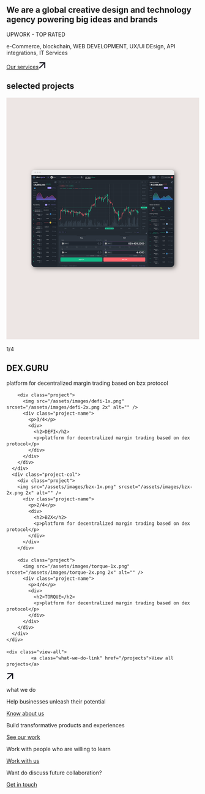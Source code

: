 <section class="about-h1">
  <div class="container">
    <div class="h1home">
      <h1>We are a global creative design and technology agency powering big ideas and brands</h1>
    </div>
    <div class="about-us">
      <div class="upwork-top">
        <p>UPWORK - TOP RATED</p>
      </div>
      <div class="description">
        <p>
          e-Commerce, blockchain, WEB DEVELOPMENT, UX/UI DEsign, API
          integrations, IT Services
        </p>
      </div>
      <div class="about-wrap">
        <a class="about-service" href="/services">Our services</a><svg width="20" height="20" viewBox="0 0 20 20" fill="none" xmlns="http://www.w3.org/2000/svg">
<path fill-rule="evenodd" clip-rule="evenodd" d="M2.49996 2.5H14.9999H17.4999V5V17.5H14.9999V6.76779L3.18781 18.5799L1.42004 16.8122L13.2322 5H2.49996V2.5Z" fill="#020113"/>
</svg>
      </div>
    </div>
  </div>
</section>
<section class="projects">
  <div class="container">
    <h1 class="selected-projects">selected projects</h1>
    <div class="project-cols">
      <div class="project-col">
        <div class="project">
          <img src="/assets/images/dex-1x.png" srcset="/assets/images/dex-2x.png 2x" alt="" />
          <div class="project-name">
            <p>1/4</p>
            <div>
              <h2>DEX.GURU</h2>
              <p>platform for decentralized margin trading based on bzx protocol</p>
            </div>
          </div>
        </div>

        <div class="project">
          <img src="/assets/images/defi-1x.png" srcset="/assets/images/defi-2x.png 2x" alt="" />
          <div class="project-name">
            <p>3/4</p>
            <div>
              <h2>DEFI</h2>
              <p>platform for decentralized margin trading based on dex protocol</p>
            </div>
          </div>
        </div>
      </div>
      <div class="project-col">
        <div class="project">
        <img src="/assets/images/bzx-1x.png" srcset="/assets/images/bzx-2x.png 2x" alt="" />
          <div class="project-name">
            <p>2/4</p>
            <div>
              <h2>BZX</h2>
              <p>platform for decentralized margin trading based on dex protocol</p>
            </div>
          </div>
        </div>

        <div class="project">
          <img src="/assets/images/torque-1x.png" srcset="/assets/images/torque-2x.png 2x" alt="" />
          <div class="project-name">
            <p>4/4</p>
            <div>
              <h2>TORQUE</h2>
              <p>platform for decentralized margin trading based on dex protocol</p>
            </div>
          </div>
        </div>
      </div>
    </div>

    <div class="view-all">
             <a class="what-we-do-link" href="/projects">View all projects</a>
<svg width="20" height="20" viewBox="0 0 20 20" fill="none" xmlns="http://www.w3.org/2000/svg">
<path fill-rule="evenodd" clip-rule="evenodd" d="M2.49996 2.5H14.9999H17.4999V5V17.5H14.9999V6.76779L3.18781 18.5799L1.42004 16.8122L13.2322 5H2.49996V2.5Z" fill="#020113"/>
</svg>
    </div>

  </div>
</section>
<section id="what-we-do">
  <div class="container">
    <div class="section-name">
      <p class="h2-text">what we do</p>
    </div>
    <div class="what-we-do-links">
      <div class="links">
        <div class="link">
          <p>Help businesses unleash their potential</p>
          <a class="what-we-do-link" href="/services">Know about us</a>
        </div>
        <div class="link">
          <p>Build transformative products and experiences</p>
          <a class="what-we-do-link" href="/projects">See our work</a>
        </div>
        <div class="link">
          <p>Work with people who are willing to learn</p>
          <a class="what-we-do-link" href="/team">Work with us</a>
        </div>
      </div>
    </div>
  </div>
</section>
<section id="get-in-touch">
  <div class="container">
    <p>Want do discuss future collaboration?</p>
    <a class="get-in-touch-link" href="{{ site.baseurl }}/contact">Get in touch</a>
  </div>
</section>